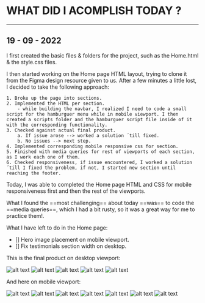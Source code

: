 # WHAT DID I ACOMPLISH TODAY ?

---

## 19 - 09 - 2022

I first created the basic files & folders for the project, such as the Home.html & the style.css files.

I then started working on the Home page HTML layout, trying to clone it from the Figma design resource given to us. After a few minutes a little lost, I decided to take the following approach:

    1. Broke up the page into sections.
    2. Implemented the HTML per section.
        - while building the navbar, I realized I need to code a small script for the hamburguer menu while in mobile viewport. I then created a scripts folder and the hamburguer script file inside of it with the corresponding functionality.
    3. Checked against actual final product.
        a. If issue arose --> worked a solution ´till fixed.
        b. No issues --> next step.
    4. Implemented corresponding mobile responsive css for section.
    5. Finished with media queries for rest of viewports of each section, as I work each one of them.
    6. Checked responsiveness, if issue encountered, I worked a solution ´till I fixed the problem, if not, I started new section until reaching the footer.

Today, I was able to completed the Home page HTML and CSS for mobile responsiveness first and then the rest of the viewports.

What I found the ==most challenging== about today ==was== to code the ==media queries==, which I had a bit rusty, so it was a great way for me to practice them!.

What I have left to do in the Home page:

- [] Hero image placement on mobile viewport.
- [] Fix testimonials section width on desktop.

This is the final product on desktop viewport:

![alt text](../../midTerm/project-assets/assets/MidTerm_firstDay_1.png)
![alt text](../../midTerm/project-assets/assets/MidTerm_firstDay_2.png)
![alt text](../../midTerm/project-assets/assets/MidTerm_firstDay_3.png)
![alt text](../../midTerm/project-assets/assets/MidTerm_firstDay_4.png)
![alt text](../../midTerm/project-assets/assets/MidTerm_firstDay_5.png)

And here on mobile viewport:

![alt text](../../midTerm/project-assets/assets/Home_mobile_1.png)
![alt text](../../midTerm/project-assets/assets/burguer_active.png)
![alt text](../../midTerm/project-assets/assets/Home_mobile_2.png)
![alt text](../../midTerm/project-assets/assets/Home_mobile_3.png)
![alt text](../../midTerm/project-assets/assets/Home_mobile_4.png)
![alt text](../../midTerm/project-assets/assets/Home_mobile_5.png)
![alt text](../../midTerm/project-assets/assets/Home_mobile_6.png)
